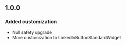 ## 1.0.0
### Added customization

-   Null safety upgrade
-   More customization to LinkedInButtonStandardWidget 
